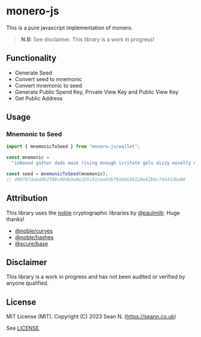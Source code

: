 # monero-js

This is a pure javascript implementation of monero.

> **N.B**: See disclaimer. This library is a work in progress!

## Functionality

- Generate Seed
- Convert seed to mnemonic
- Convert mnemonic to seed
- Generate Public Spend Key, Private View Key and Public View Key
- Get Public Address

## Usage

### Mnemonic to Seed

```ts
import { mnemonicToSeed } from "monero-js/wallet";

const mnemonic =
  "inbound gather dads maze rising enough irritate gels dizzy novelty deity flippant ladder jigsaw anchor bawled nodes recipe inline diet perfect identity bakery bobsled diet";

const seed = mnemonicToSeed(mnemonic);
// 490767dabdd62f88c09d63e0e2b5c61cea0dbf9a9bb56120e62b6c74342dba06
```

## Attribution

This library uses the [noble](https://paulmillr.com/noble/) cryptographic libraries by [@paulmillr](https://github.com/paulmillr). Huge thanks!

- [@noble/curves](https://github.com/paulmillr/noble-curves)
- [@noble/hashes](https://github.com/paulmillr/noble-hashes)
- [@scure/base](https://github.com/paulmillr/scure-base)

## Disclaimer

This library is a work in progress and has not been audited or verified by anyone qualified.

## License

MIT License (MIT). Copyright (C) 2023 Sean N. (https://seann.co.uk)

See [LICENSE](/LICENSE).
